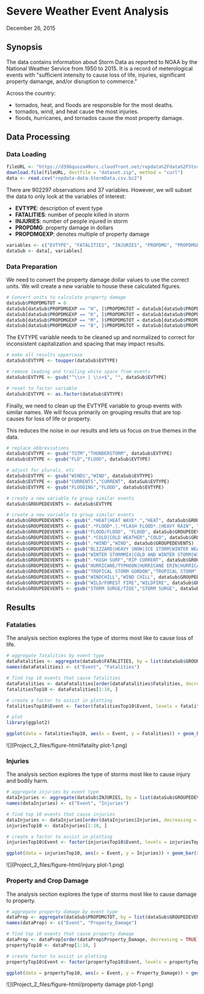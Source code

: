 # Severe Weather Event Analysis
December 26, 2015  



## Synopsis
The data contains information about Storm Data as reported to NOAA by the National Weather Service from 1950 to 2015. It is a record of meterological events with "sufficient intensity to cause loss of life, injuries, significant property damange, and/or disruption to commerce."

Across the country:  
- tornados, heat, and floods are responsible for the most deaths.  
- tornados, wind, and heat cause the most injuries.  
- floods, hurricanes, and tornados cause the most property damage.  

## Data Processing

### Data Loading


```r
fileURL <- "https://d396qusza40orc.cloudfront.net/repdata%2Fdata%2FStormData.csv.bz2"
download.file(fileURL, destfile = "dataset.zip", method = "curl")
data <- read.csv("repdata-data-StormData.csv.bz2")
```

There are 902297 observations and 37 variables. However, we will subset the data to only look at the variables of interest:

- **EVTYPE**: description of event type
- **FATALITIES**: number of people killed in storm
- **INJURIES**: number of people injured in storm
- **PROPDMG**: property damage in dollars
- **PROPDMGEXP**: denotes multiple of property damage



```r
variables <- c("EVTYPE", "FATALITIES", "INJURIES", "PROPDMG", "PROPDMGEXP")
dataSub <- data[, variables]
```

### Data Preparation

We need to convert the property damage dollar values to use the correct units. We will create a new variable to house these calculated figures.


```r
# Convert units to calculate property damage
dataSub$PROPDMGTOT = 0
dataSub[dataSub$PROPDMGEXP == "H", ]$PROPDMGTOT = dataSub[dataSub$PROPDMGEXP == "H", ]$PROPDMG * 10^2
dataSub[dataSub$PROPDMGEXP == "K", ]$PROPDMGTOT = dataSub[dataSub$PROPDMGEXP == "K", ]$PROPDMG * 10^3
dataSub[dataSub$PROPDMGEXP == "M", ]$PROPDMGTOT = dataSub[dataSub$PROPDMGEXP == "M", ]$PROPDMG * 10^6
dataSub[dataSub$PROPDMGEXP == "B", ]$PROPDMGTOT = dataSub[dataSub$PROPDMGEXP == "B", ]$PROPDMG * 10^9
```

The EVTYPE variable needs to be cleaned up and normalized to correct for inconsistent capitalization and spacing that may impact results. 


```r
# make all results uppercase
dataSub$EVTYPE <- toupper(dataSub$EVTYPE)

# remove leading and trailing white space from events
dataSub$EVTYPE <- gsub("^\\s+ | \\s+$", "", dataSub$EVTYPE)

# reset to factor variable
dataSub$EVTYPE <- as.factor(dataSub$EVTYPE)
```

Finally, we need to clean up the EVTYPE variable to group events with similar names. We will focus primarily on grouping results that are top causes for loss of life or property.

This reduces the noise in our results and lets us focus on true themes in the data.


```r
# replace abbreviations
dataSub$EVTYPE <- gsub("TSTM","THUNDERSTORM", dataSub$EVTYPE)
dataSub$EVTYPE <- gsub("FLD","FLOOD", dataSub$EVTYPE)

# adjust for plurals, etc
dataSub$EVTYPE <- gsub("WINDS","WIND", dataSub$EVTYPE)
dataSub$EVTYPE <- gsub("CURRENTS","CURRENT", dataSub$EVTYPE)
dataSub$EVTYPE <- gsub("FLOODING","FLOOD", dataSub$EVTYPE)

# create a new variable to group similar events
dataSub$GROUPEDEVENTS <- dataSub$EVTYPE

# create a new variable to group similar events
dataSub$GROUPEDEVENTS <- gsub(".*HEAT|HEAT WAVE*.","HEAT", dataSub$GROUPEDEVENTS)
dataSub$GROUPEDEVENTS <- gsub(".*FLOOD*.|.*FLASH FLOOD*.|HEAVY RAIN", "FLOOD", dataSub$GROUPEDEVENTS)
dataSub$GROUPEDEVENTS <- gsub("FLOOD/FLOOD", "FLOOD", dataSub$GROUPEDEVENTS)
dataSub$GROUPEDEVENTS <- gsub(".*COLD|COLD WEATHER","COLD", dataSub$GROUPEDEVENTS)
dataSub$GROUPEDEVENTS <- gsub(".*WIND","WIND", dataSub$GROUPEDEVENTS)
dataSub$GROUPEDEVENTS <- gsub("BLIZZARD|HEAVY SNOW|ICE STORM|WINTER WEATHER*.|COLDND SNOW|ICE|SNOW|ICY ROADS|WINTER STORMS","WINTER STORM", dataSub$GROUPEDEVENTS)
dataSub$GROUPEDEVENTS <- gsub("WINTER STORMMIX|COLD AND WINTER STORM|WINTER STORMS","WINTER STORM", dataSub$GROUPEDEVENTS)
dataSub$GROUPEDEVENTS <- gsub(".*HIGH SURF","RIP CURRENT", dataSub$GROUPEDEVENTS)
dataSub$GROUPEDEVENTS <- gsub("HURRICANE/TYPHOON|HURRICANE ERIN|HURRICANE OPAL","HURRICANE", dataSub$GROUPEDEVENTS)
dataSub$GROUPEDEVENTS <- gsub("TROPICAL STORM GORDON","TROPICAL STORM", dataSub$GROUPEDEVENTS)
dataSub$GROUPEDEVENTS <- gsub("WINDCHILL","WIND CHILL", dataSub$GROUPEDEVENTS)
dataSub$GROUPEDEVENTS <- gsub("WILD/FOREST FIRE","WILDFIRE", dataSub$GROUPEDEVENTS)
dataSub$GROUPEDEVENTS <- gsub("STORM SURGE/TIDE","STORM SURGE", dataSub$GROUPEDEVENTS)
```

## Results

### Fatalaties
The analysis section explores the type of storms most like to cause loss of life.


```r
# aggregate fatalities by event type
dataFatalities <- aggregate(dataSub$FATALITIES, by = list(dataSub$GROUPEDEVENTS), FUN = sum, na.rm = TRUE)
names(dataFatalities) <- c("Event", "Fatalities")

# find top 10 events that cause fatalities
dataFatalities <- dataFatalities[order(dataFatalities$Fatalities, decreasing = TRUE), ]
fatalitiesTop10 <- dataFatalities[1:10, ]

# create a factor to assist in plotting
fatalitiesTop10$Event <- factor(fatalitiesTop10$Event, levels = fatalitiesTop10$Event)
```


```r
# plot
library(ggplot2)

ggplot(data = fatalitiesTop10, aes(x = Event, y = Fatalities)) + geom_bar(stat = "identity", fill = "firebrick") + theme(axis.text.x = element_text(angle = 45, hjust = 1)) + ggtitle("Fatalities by Grouped Event Type")
```

![](Project_2_files/figure-html/fatality plot-1.png) 

### Injuries
The analysis section explores the type of storms most like to cause injury and bodily harm.


```r
# aggregate injuries by event type
dataInjuries <- aggregate(dataSub$INJURIES, by = list(dataSub$GROUPEDEVENTS), FUN = sum, na.rm = TRUE)
names(dataInjuries) <- c("Event", "Injuries")

# find top 10 events that cause injuries
dataInjuries <- dataInjuries[order(dataInjuries$Injuries, decreasing = TRUE), ]
injuriesTop10 <- dataInjuries[1:10, ]

# create a factor to assist in plotting
injuriesTop10$Event <- factor(injuriesTop10$Event, levels = injuriesTop10$Event)
```


```r
ggplot(data = injuriesTop10, aes(x = Event, y = Injuries)) + geom_bar(stat = "identity", fill = "firebrick") + theme(axis.text.x = element_text(angle = 45, hjust = 1)) + ggtitle("Injuries by Grouped Event Type")
```

![](Project_2_files/figure-html/injury plot-1.png) 

### Property and Crop Damage
The analysis section explores the type of storms most like to cause damage to property.


```r
# aggregate property damage by event type
dataProp <- aggregate(dataSub$PROPDMGTOT, by = list(dataSub$GROUPEDEVENTS), FUN = sum, na.rm = TRUE)
names(dataProp) <- c("Event", "Property_Damage")

# find top 10 events that cause property damage
dataProp <- dataProp[order(dataProp$Property_Damage, decreasing = TRUE), ]
propertyTop10 <- dataProp[1:10, ]

# create factor to assist in plotting
propertyTop10$Event <- factor(propertyTop10$Event, levels = propertyTop10$Event)
```


```r
ggplot(data = propertyTop10, aes(x = Event, y = Property_Damage)) + geom_bar(stat = "identity", fill = "firebrick") + theme(axis.text.x = element_text(angle = 45, hjust = 1)) + labs(y = "Damage") + ggtitle("Property Damage by Grouped Event Type")
```

![](Project_2_files/figure-html/property damage plot-1.png) 
